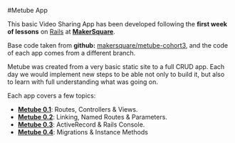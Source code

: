 #Metube App


This basic Video Sharing App has been developed following the **first week of lessons** on [Rails](http://rubyonrails.org/) at [**MakerSquare**](http://www.makersquare.com/).

Base code taken from **github:** [makersquare/metube-cohort3](https://github.com/makersquare/metube-cohort3), and the code of each app comes from a different branch.

Metube was created from a very basic static site to a full CRUD app. Each day we would implement new steps to be able not only to build it, but also to learn with full understanding what was going on.

Each app covers a few topics:

- [**Metube 0.1**](https://github.com/drjorgepolanco/mks/tree/master/immersive/rails/metube/metube-1): Routes, Controllers & Views.
- [**Metube 0.2**](https://github.com/drjorgepolanco/mks/tree/master/immersive/rails/metube/metube-2): Linking, Named Routes & Parameters.
- [**Metube 0.3**](https://github.com/drjorgepolanco/mks/tree/master/immersive/rails/metube/metube-3): ActiveRecord & Rails Console.
- [**Metube 0.4**](https://github.com/drjorgepolanco/mks/tree/master/immersive/rails/metube/metube-4): Migrations & Instance Methods